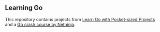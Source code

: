 ## Learning Go

This repository contains projects from [Learn Go with Pocket-sized Projects](https://www.manning.com/books/learn-go-with-pocket-sized-projects) and a [Go crash course by Netninja](https://www.youtube.com/watch?v=etSN4X_fCnM&list=PL4cUxeGkcC9gC88BEo9czgyS72A3doDeM).
